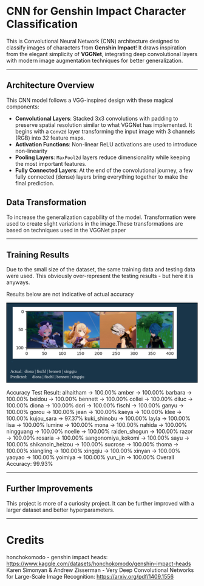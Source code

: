 # CNN for Genshin Impact Character Classification

This is Convolutional Neural Network (CNN) architecture designed to classify images of characters from **Genshin Impact**! It draws inspiration from the elegant simplicity of **VGGNet**, integrating deep convolutional layers with modern image augmentation techniques for better generalization.

---

## Architecture Overview

This CNN model follows a VGG-inspired design with these magical components:

- **Convolutional Layers**: Stacked 3x3 convolutions with padding to preserve spatial resolution similar to what VGGNet has implemented. It begins with a `Conv2d` layer transforming the input image with 3 channels (RGB) into 32 feature maps.
- **Activation Functions**: Non-linear ReLU activations are used to introduce non-linearity
- **Pooling Layers**: `MaxPool2d` layers reduce dimensionality while keeping the most important features.
- **Fully Connected Layers**: At the end of the convolutional journey, a few fully connected (dense) layers bring everything together to make the final prediction.

## Data Transformation

To increase the generalization capability of the model. Transformation were used to create slight variations in the image.These transformations are based on techniques used in the VGGNet paper

---

## Training Results

Due to the small size of the dataset, the same training data and testing data were used. This obviously over-represent the testing results - but here it is anyways.

Results below are not indicative of actual accuracy

![alt text](image.png)

Accuracy Test Result:
alhaitham  → 100.00%
amber      → 100.00%
barbara    → 100.00%
beidou     → 100.00%
bennett    → 100.00%
collei     → 100.00%
diluc      → 100.00%
diona      → 100.00%
dori       → 100.00%
fischl     → 100.00%
ganyu      → 100.00%
gorou      → 100.00%
jean       → 100.00%
kaeya      → 100.00%
klee       → 100.00%
kujou_sara → 97.37%
kuki_shinobu → 100.00%
layla      → 100.00%
lisa       → 100.00%
lumine     → 100.00%
mona       → 100.00%
nahida     → 100.00%
ningguang  → 100.00%
noelle     → 100.00%
raiden_shogun → 100.00%
razor      → 100.00%
rosaria    → 100.00%
sangonomiya_kokomi → 100.00%
sayu       → 100.00%
shikanoin_heizou → 100.00%
sucrose    → 100.00%
thoma      → 100.00%
xiangling  → 100.00%
xingqiu    → 100.00%
xinyan     → 100.00%
yaoyao     → 100.00%
yoimiya    → 100.00%
yun_jin    → 100.00%
Overall Accuracy: 99.93%

---

## Further Improvements

This project is more of a curiosity project. It can be further improved with a larger dataset and better hyperparameters. 

---

# Credits

honchokomodo - genshin impact heads: https://www.kaggle.com/datasets/honchokomodo/genshin-impact-heads
Karen Simonyan & Andrew Zisserman - Very Deep Convolutional Networks for Large-Scale Image Recognition: https://arxiv.org/pdf/1409.1556

